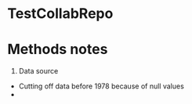 # TestCollabRepo


# Methods notes

1) Data source

- Cutting off data before 1978 because of null values
- 
